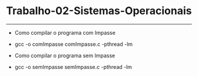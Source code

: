 # Trabalho-02-Sistemas-Operacionais

--- 

+ Como compilar o programa com Impasse

- gcc -o comImpasse  comImpasse.c -pthread -lm



+ Como compilar o programa sem Impasse

- gcc -o semImpasse  semImpasse.c -pthread -lm

